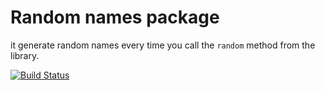 # Random names package

it generate random names every time you call the `random` method from the library.

[![Build Status](https://travis-ci.org/barakat-turki/rand-names-pack.svg?branch=master)](https://travis-ci.org/barakat-turki/rand-names-pack)